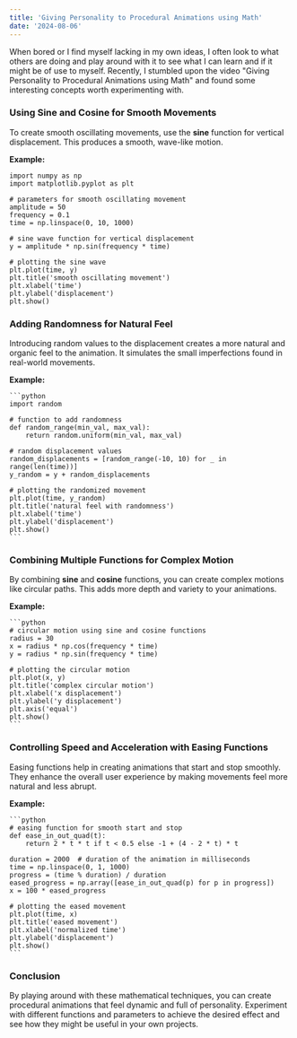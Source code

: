 ```yaml
---
title: 'Giving Personality to Procedural Animations using Math'
date: '2024-08-06'
---
```


When bored or I find myself lacking in my own ideas, I often look to what others are doing and play around with it to see what I can learn and if it might be of use to myself. Recently, I stumbled upon the video "Giving Personality to Procedural Animations using Math" and found some interesting concepts worth experimenting with.

### Using Sine and Cosine for Smooth Movements

To create smooth oscillating movements, use the **sine** function for vertical displacement. This produces a smooth, wave-like motion. 

**Example:**

    import numpy as np
    import matplotlib.pyplot as plt

    # parameters for smooth oscillating movement
    amplitude = 50
    frequency = 0.1
    time = np.linspace(0, 10, 1000)

    # sine wave function for vertical displacement
    y = amplitude * np.sin(frequency * time)

    # plotting the sine wave
    plt.plot(time, y)
    plt.title('smooth oscillating movement')
    plt.xlabel('time')
    plt.ylabel('displacement')
    plt.show()


### Adding Randomness for Natural Feel

Introducing random values to the displacement creates a more natural and organic feel to the animation. It simulates the small imperfections found in real-world movements.

**Example:**

    ```python
    import random

    # function to add randomness
    def random_range(min_val, max_val):
        return random.uniform(min_val, max_val)

    # random displacement values
    random_displacements = [random_range(-10, 10) for _ in range(len(time))]
    y_random = y + random_displacements

    # plotting the randomized movement
    plt.plot(time, y_random)
    plt.title('natural feel with randomness')
    plt.xlabel('time')
    plt.ylabel('displacement')
    plt.show()
    ```

### Combining Multiple Functions for Complex Motion

By combining **sine** and **cosine** functions, you can create complex motions like circular paths. This adds more depth and variety to your animations.

**Example:**

    ```python
    # circular motion using sine and cosine functions
    radius = 30
    x = radius * np.cos(frequency * time)
    y = radius * np.sin(frequency * time)

    # plotting the circular motion
    plt.plot(x, y)
    plt.title('complex circular motion')
    plt.xlabel('x displacement')
    plt.ylabel('y displacement')
    plt.axis('equal')
    plt.show()
    ```

### Controlling Speed and Acceleration with Easing Functions

Easing functions help in creating animations that start and stop smoothly. They enhance the overall user experience by making movements feel more natural and less abrupt.

**Example:**

    ```python
    # easing function for smooth start and stop
    def ease_in_out_quad(t):
        return 2 * t * t if t < 0.5 else -1 + (4 - 2 * t) * t

    duration = 2000  # duration of the animation in milliseconds
    time = np.linspace(0, 1, 1000)
    progress = (time % duration) / duration
    eased_progress = np.array([ease_in_out_quad(p) for p in progress])
    x = 100 * eased_progress

    # plotting the eased movement
    plt.plot(time, x)
    plt.title('eased movement')
    plt.xlabel('normalized time')
    plt.ylabel('displacement')
    plt.show()
    ```

### Conclusion

By playing around with these mathematical techniques, you can create procedural animations that feel dynamic and full of personality. Experiment with different functions and parameters to achieve the desired effect and see how they might be useful in your own projects.
